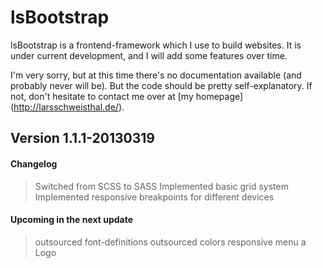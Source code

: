 # lsBootstrap

lsBootstrap is a frontend-framework which I use to build websites. It is under
current development, and I will add some features over time.

I'm very sorry, but at this time there's no documentation available (and
probably never will be). But the code should be pretty self-explanatory. If not,
don't hesitate to contact me over at [my homepage] (http://larsschweisthal.de/).

## Version 1.1.1-20130319

#### Changelog

> Switched from SCSS to SASS
> Implemented basic grid system
> Implemented responsive breakpoints for different devices

#### Upcoming in the next update

> outsourced font-definitions
> outsourced colors
> responsive menu
> a Logo